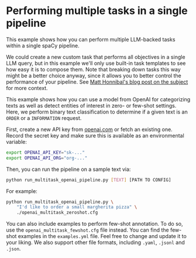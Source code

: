 # Performing multiple tasks in a single pipeline

This example shows how you can perform multiple LLM-backed tasks within
a single spaCy pipeline.

We could create a new custom task that performs all objectives in a single
LLM query, but in this example we'll only use built-in task templates to
see how easy it is to compose them. Note that breaking down tasks this way
might be a better choice anyway, since it allows you to better control the
performance of your pipeline.
See [Matt Honnibal's blog post on the subject](https://explosion.ai/blog/against-llm-maximalism)
for more context.

This example shows how you can use a model from OpenAI for categorizing texts
as well as detect entities of interest in zero- or few-shot settings.
Here, we perform binary text classification to determine if a given text
is an `ORDER` or a `INFORMATION` request.

First, create a new API key from
[openai.com](https://platform.openai.com/account/api-keys) or fetch an existing
one. Record the secret key and make sure this is available as an environmental
variable:

```sh
export OPENAI_API_KEY="sk-..."
export OPENAI_API_ORG="org-..."
```

Then, you can run the pipeline on a sample text via:

```sh
python run_multitask_openai_pipeline.py [TEXT] [PATH TO CONFIG]
```

For example:

```sh
python run_multitask_openai_pipeline.py \
    "I'd like to order a small margherita pizza" \
    ./openai_multitask_zeroshot.cfg
```

You can also include examples to perform few-shot annotation. To do so, use the
`openai_multitask_fewshot.cfg` file instead. You can find the few-shot examples in
the `examples.yml` file. Feel free to change and update it to your liking.
We also support other file formats, including `.yaml`, `.jsonl` and `.json`.
